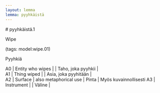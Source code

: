 ```yaml
---
layout: lemma
lemma: pyyhkäistä
---
```


<div class="sense">
# <span class="sensename">pyyhkäistä.1</span>

<span class="description">Wipe</span>

(tags: model:wipe.01)

<span class="description">Pyyhkiä</span>

A0 | Entity who wipes |   | Taho, joka pyyhkii |  
A1 | Thing wiped |   | Asia, joka pyyhitään |  
A2 | Surface | also metaphorical use | Pinta | Myös kuvainnollisesti
A3 | Instrument |   | Väline |  

</div>

